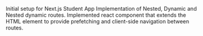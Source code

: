 Initial setup for Next.js Student App
Implementation of Nested, Dynamic and Nested dynamic routes.
Implemented <Link> react component that extends the HTML <a> element to provide prefetching and client-side navigation between routes.

